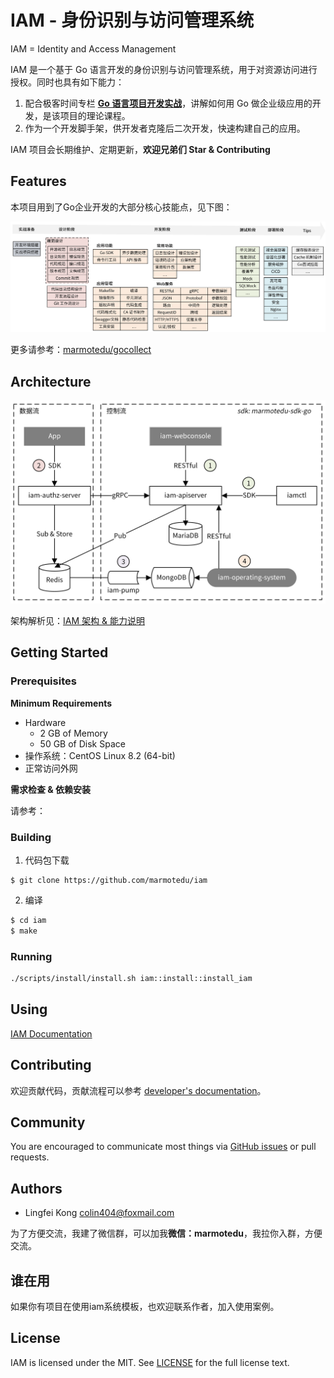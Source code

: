 # IAM - 身份识别与访问管理系统

IAM = Identity and Access Management

IAM 是一个基于 Go 语言开发的身份识别与访问管理系统，用于对资源访问进行授权。同时也具有如下能力：
1. 配合极客时间专栏 **[Go 语言项目开发实战](http://www.baidu.com)**，讲解如何用 Go 做企业级应用的开发，是该项目的理论课程。
2. 作为一个开发脚手架，供开发者克隆后二次开发，快速构建自己的应用。

IAM 项目会长期维护、定期更新，**欢迎兄弟们 Star & Contributing**

## Features

本项目用到了Go企业开发的大部分核心技能点，见下图：

![技术思维导图](./docs/images/技术思维导图.png)

更多请参考：[marmotedu/gocollect](https://github.com/marmotedu/gocollect)

## Architecture

![IAM架构](./docs/images/IAM架构.png)

架构解析见：[IAM 架构 & 能力说明](docs/guide/zh-CN/installation/installation-architecture.md)

## Getting Started 

### Prerequisites

**Minimum Requirements**

- Hardware
  - 2 GB of Memory
  - 50 GB of Disk Space
- 操作系统：CentOS Linux 8.2 (64-bit)
- 正常访问外网

 **需求检查 & 依赖安装** 

 请参考：[](docs/guide/zh-CN/installation/requirement.md)

### Building

1. 代码包下载

```
$ git clone https://github.com/marmotedu/iam
```

2. 编译

```bash
$ cd iam
$ make
```

### Running

```bash
./scripts/install/install.sh iam::install::install_iam    
```

## Using

[IAM Documentation](docs/guide/zh-CN)

## Contributing

欢迎贡献代码，贡献流程可以参考 [developer's documentation](docs/devel/zh-CN/development.md)。

## Community

You are encouraged to communicate most things via [GitHub issues](https://github.com/marmotedu/iam/issues/new/choose) or pull requests.

## Authors

- Lingfei Kong <colin404@foxmail.com>

为了方便交流，我建了微信群，可以加我**微信：marmotedu**，我拉你入群，方便交流。

## 谁在用

如果你有项目在使用iam系统模板，也欢迎联系作者，加入使用案例。

## License

IAM is licensed under the MIT. See [LICENSE](LICENSE) for the full license text.
